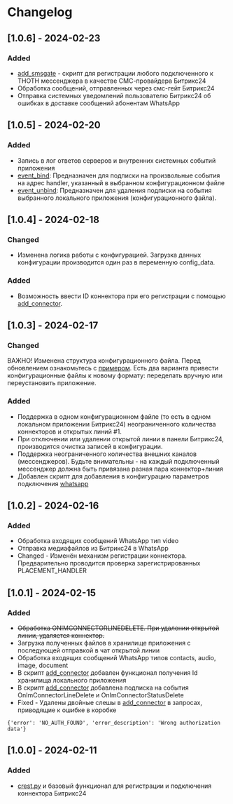 # Changelog

## [1.0.6] - 2024-02-23
### Added
+ [add_smsgate](tools/add_smsgate.py) - скрипт для регистрации любого подключенного к THOTH мессенджера в качестве СМС-провайдера Битрикс24
+ Обработка сообщений, отправленных через смс-гейт Битрикс24
+ Отправка системных уведомлений пользователю Битрикс24 об ошибках в доставке сообщений абонентам WhatsApp 

## [1.0.5] - 2024-02-20
### Added 
+ Запись в лог ответов серверов и внутренних системных событий приложения
+ [event_bind](tools/event_bind.py): Предназначен для подписки на произвольные события на адрес handler, указанный в выбранном конфигурационном файле
+ [event_unbind](tools/event_unbind.py): Предназначен для удаления подписки на события выбранного локального приложения (конфигурационного файла).

## [1.0.4] - 2024-02-18
### Changed
+ Изменена логика работы с конфигурацией. Загрузка данных конфигурации производится один раз в переменную config_data.
### Added
+ Возможность ввести ID коннектора при его регистрации с помощью [add_connector](tools/add_connector.py).

## [1.0.3] - 2024-02-17
### Changed
ВАЖНО! Изменена структура конфигурационного файла. Перед обновлением ознакомьтесь с [примером](example/I29bPabawXtNqRtz4Q76.json). Есть два варианта привести конфигурационные файлы к новому формату: переделать вручную или переустановить приложение.
### Added
+  Поддержка в одном конфигурационном файле (то есть в одном локальном приложении Битрикс24) неограниченного количества коннекторов и открытых линий #1.
+  При отключении или удалении открытой линии в панели Битрикс24, производится очистка записей в конфигурации.
+  Поддержка неограниченного количества внешних каналов (мессенджеров). Будьте внимательны - на каждый подключенный мессенджер должна быть привязана разная пара коннектор+линия
+ Добавлен скрипт для добавления в конфигурацию параметров подключения [whatsapp](tools/add_whatsapp.py)

## [1.0.2] - 2024-02-16
### Added
+  Обработка входящих сообщений WhatsApp тип video
+  Отправка медиафайлов из Битрикс24 в WhatsApp
+ Changed - Изменён механизм регистрации коннектора. Предварительно проводится проверка зарегистрированных PLACEMENT_HANDLER

## [1.0.1] - 2024-02-15
### Added
+  ~~Обработка ONIMCONNECTORLINEDELETE. При удалении открытой линии, удаляется коннектор.~~
+  Загрузка полученных файлов в хранилище приложения с последующей отправкой в чат открытой линии
+  Обработка входящих сообщений WhatsApp типов contacts, audio, image, document
+  В скрипт [add_connector](tools/add_connector.py) добавлен функционал получения Id хранилища локального приложения
+  В скрипт [add_connector](tools/add_connector.py) добавлена подписка на события OnImConnectorLineDelete и OnImConnectorStatusDelete
+ Fixed - Удалены двойные слешы в [add_connector](tools/add_connector.py) в запросах, приводящие к ошибке в коробке 
```
{'error': 'NO_AUTH_FOUND', 'error_description': 'Wrong authorization data'} 
```

## [1.0.0] - 2024-02-11
### Added
+  [crest.py](crest.py) и базовый функционал для регистрации и подключения коннектора Битрикс24

